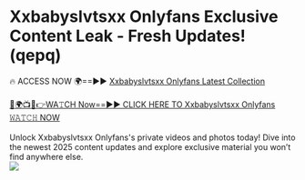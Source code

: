 # Xxbabyslvtsxx Onlyfans Exclusive Content Leak - Fresh Updates! (qepq)

🔥 ACCESS NOW 🌍==►► <a href="https://tinyurl.com/kvy9nzfs" rel="nofollow">Xxbabyslvtsxx Onlyfans Latest Collection</a>
<br><br>
[🔴🌍📺📱👉WA𝚃CH Now==►► CLICK HERE TO Xxbabyslvtsxx Onlyfans 𝚆𝙰𝚃𝙲𝙷 NOW](https://tinyurl.com/kvy9nzfs)
<br><br>
Unlock Xxbabyslvtsxx Onlyfans's private videos and photos today! Dive into the newest 2025 content updates and explore exclusive material you won’t find anywhere else.
<br>
<a href="https://tinyurl.com/kvy9nzfs" rel="nofollow" data-target="animated-image.originalLink"><img src="https://camo.githubusercontent.com/8a4f000d20f83aca3bf7ec5f350d767afa0574a8a352519fd8cfa583a6f93a33/68747470733a2f2f692e696d6775722e636f6d2f644a486b345a712e676966" data-canonical-src="https://i.imgur.com/dJHk4Zq.gif" style="max-width: 100%; display: inline-block;" data-target="animated-image.originalImage"></a>
<br>
